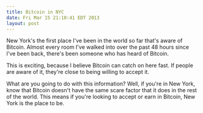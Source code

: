 ```yaml
---
title: Bitcoin in NYC
date: Fri Mar 15 21:10:41 EDT 2013
layout: post
---
```


New York's the first place I've been in the world so far that's aware of Bitcoin. Almost every room I've walked into over the past 48 hours since I've been back, there's been someone who has heard of Bitcoin.

This is exciting, because I believe Bitcoin can catch on here fast. If people are aware of it, they're close to being willing to accept it. 

What are you going to do with this information? Well, if you're in New York, know that Bitcoin doesn't have the same scare factor that it does in the rest of the world. This means if you're looking to accept or earn in Bitcoin, New York is the place to be. 